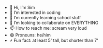 - 👋 Hi, I’m Sim
- 👀 I’m interested in coding
- 🌱 I’m currently learning school stuff
- 💞️ I’m looking to collaborate on EVERYTHING
- 📫 How to reach me: scream very loud
- 😄 Pronouns: he/him
- ⚡ Fun fact: at least 5' tall, but shorter than 7'
